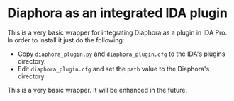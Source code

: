 # Diaphora as an integrated IDA plugin

This is a very basic wrapper for integrating Diaphora as a plugin in IDA Pro.
In order to install it just do the following:

 * Copy `diaphora_plugin.py` and `diaphora_plugin.cfg` to the IDA's plugins directory.
 * Edit `diaphora_plugin.cfg` and set the `path` value to the Diaphora's directory.

This is a very basic wrapper. It will be enhanced in the future.
